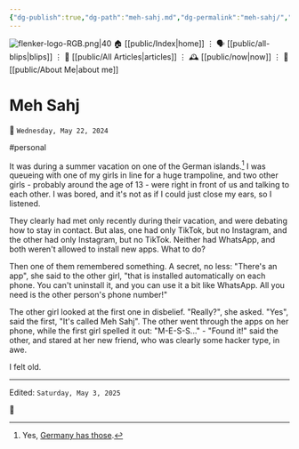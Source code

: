 ```yaml
---
{"dg-publish":true,"dg-path":"meh-sahj.md","dg-permalink":"meh-sahj/","permalink":"/meh-sahj/","title":"Meh Sahj"}
---
```



<div class="transclusion internal-embed is-loaded"><div class="markdown-embed">




![flenker-logo-RGB.png|40](/img/user/attachments/flenker-logo-RGB.png)
🏠 [[public/Index\|home]]  ⋮ 🗣️ [[public/all-blips\|blips]] ⋮  📝 [[public/All Articles\|articles]]  ⋮ 🕰️ [[public/now\|now]] ⋮ 🪪 [[public/About Me\|about me]]


</div></div>


# Meh Sahj
<p><span>📆 <code>Wednesday, May 22, 2024</code></span></p>
#personal

It was during a summer vacation on one of the German islands.[^1] I was queueing with one of my girls in line for a huge trampoline, and two other girls - probably around the age of 13 - were right in front of us and talking to each other. I was bored, and it's not as if I could just close my ears, so I listened.

They clearly had met only recently during their vacation, and were debating how to stay in contact. But alas, one had only TikTok, but no Instagram, and the other had only Instagram, but no TikTok. Neither had WhatsApp, and both weren't allowed to install new apps. What to do?

Then one of them remembered something. A secret, no less: "There's an app", she said to the other girl, "that is installed automatically on each phone. You can't uninstall it, and you can use it a bit like WhatsApp. All you need is the other person's phone number!"

The other girl looked at the first one in disbelief. "Really?", she asked. "Yes", said the first, "It's called Meh Sahj". The other went through the apps on her phone, while the first girl spelled it out: "M-E-S-S..." - "Found it!" said the other, and stared at her new friend, who was clearly some hacker type, in awe.

I felt old.

[^1]: Yes, [Germany has those](https://en.wikipedia.org/wiki/List_of_islands_of_Germany).

- - -
<p><span>Edited: <code>Saturday, May 3, 2025</code></span></p>
👾
